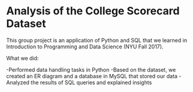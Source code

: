 # Analysis of the College Scorecard Dataset
This group project is an application of Python and SQL that we learned in Introduction to Programming and Data Science (NYU Fall 2017).

What we did:

-Performed data handling tasks in Python
-Based on the dataset, we created an ER diagram and a database in MySQL that stored our data
-Analyzed the results of SQL queries and explained insights
